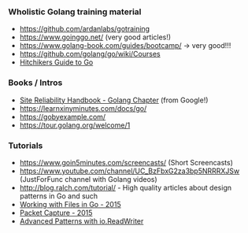 ### Wholistic Golang training material
  - https://github.com/ardanlabs/gotraining
  - https://www.goinggo.net/ (very good articles!)
  - https://www.golang-book.com/guides/bootcamp/ -> very good!!!
  - https://github.com/golang/go/wiki/Courses
  - [Hitchikers Guide to Go](https://www.integralist.co.uk/posts/go.html)


### Books / Intros
  - [Site Reliability Handbook - Golang Chapter](https://s905060.gitbooks.io/site-reliability-engineer-handbook/go_file_operations.html) (from Google!)
  - https://learnxinyminutes.com/docs/go/
  - https://gobyexample.com/
  - https://tour.golang.org/welcome/1

### Tutorials
  - https://www.goin5minutes.com/screencasts/ (Short Screencasts)
  - https://www.youtube.com/channel/UC_BzFbxG2za3bp5NRRRXJSw (JustForFunc channel with Golang videos)
  - http://blog.ralch.com/tutorial/ - High quality articles about design patterns in Go and such
  - [Working with Files in Go - 2015](http://www.devdungeon.com/content/working-files-go)
  - [Packet Capture - 2015](http://www.devdungeon.com/content/packet-capture-injection-and-analysis-gopacket)
  - [Advanced Patterns with io.ReadWriter](http://www.slideshare.net/weaveworks/advanced-patterns-with-ioreadwriter)
